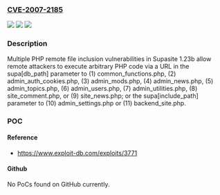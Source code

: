 ### [CVE-2007-2185](https://cve.mitre.org/cgi-bin/cvename.cgi?name=CVE-2007-2185)
![](https://img.shields.io/static/v1?label=Product&message=n%2Fa&color=blue)
![](https://img.shields.io/static/v1?label=Version&message=n%2Fa&color=blue)
![](https://img.shields.io/static/v1?label=Vulnerability&message=n%2Fa&color=brighgreen)

### Description

Multiple PHP remote file inclusion vulnerabilities in Supasite 1.23b allow remote attackers to execute arbitrary PHP code via a URL in the supa[db_path] parameter to (1) common_functions.php, (2) admin_auth_cookies.php, (3) admin_mods.php, (4) admin_news.php, (5) admin_topics.php, (6) admin_users.php, (7) admin_utilities.php, (8) site_comment.php, or (9) site_news.php; or the supa[include_path] parameter to (10) admin_settings.php or (11) backend_site.php.

### POC

#### Reference
- https://www.exploit-db.com/exploits/3771

#### Github
No PoCs found on GitHub currently.

